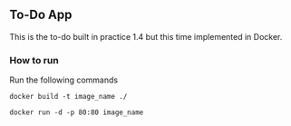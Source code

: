 ## To-Do App
This is the to-do built in practice 1.4 but this time implemented in Docker.

### How to run
Run the following commands
```
docker build -t image_name ./

docker run -d -p 80:80 image_name
```
